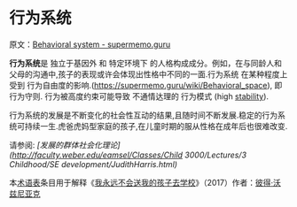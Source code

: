# 行为系统

原文：[Behavioral system - supermemo.guru](https://supermemo.guru/wiki/Behavioral_system)

**行为系统**是 独立于基因外 和 特定环境下 的人格构成成分。例如，在与同龄人和父母的沟通中,孩子的表现或许会体现出性格中不同的一面.行为系统 在某种程度上 受到 行为自由度的影响.(https://supermemo.guru/wiki/Behavioral_space), 即 行为守则. 行为被高度约束可能导致 不通情达理的 行为模式 (high [stability](https://supermemo.guru/wiki/Stability)).

行为系统的发展是不断变化的社会性互动的结果,且随时间不断发展.稳定的行为系统可持续一生.虎爸虎妈型家庭的孩子,在儿童时期的服从性格在成年后也很难改变.

请参阅: *[发展的群体社会化理论](http://faculty.weber.edu/eamsel/Classes/Child 3000/Lectures/3 Childhood/SE development/JudithHarris.html)*

本[术语表](https://supermemo.guru/wiki/Glossary)条目用于解释《[我永远不会送我的孩子去学校](https://supermemo.guru/wiki/Problem_of_Schooling)》（2017）作者：[彼得·沃兹尼亚克](https://supermemo.guru/wiki/Piotr_Wozniak)
